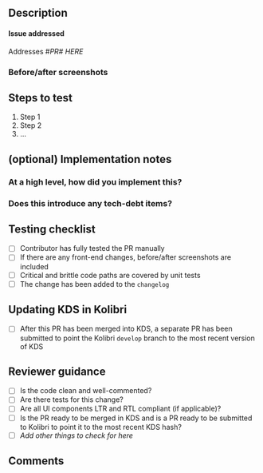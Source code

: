 <!-- Please remove any unused sections -->

## Description
<!-- What does this PR do? Briefly describe in 1-2 sentences* -->

#### Issue addressed
<!-- Only necessary if applicable -->

Addresses #*PR# HERE*

### Before/after screenshots
<!-- Insert images here if applicable -->


## Steps to test

1. Step 1
2. Step 2
3. ...

## (optional) Implementation notes

### At a high level, how did you implement this?
<!-- Briefly describe how this works -->

### Does this introduce any tech-debt items?
<!-- List anything that will need to be addressed later -->

## Testing checklist
<!-- Complete the checklist before submitting a PR; delete anything that doesn't apply -->

- [ ] Contributor has fully tested the PR manually
- [ ] If there are any front-end changes, before/after screenshots are included
- [ ] Critical and brittle code paths are covered by unit tests
- [ ] The change has been added to the `changelog`

## Updating KDS in Kolibri
- [ ] After this PR has been merged into KDS, a separate PR has been submitted to point the Kolibri `develop` branch to the most recent version of KDS

## Reviewer guidance
<!-- Delete anything that doesn't apply so your reviewer knows what to check for -->

- [ ] Is the code clean and well-commented?
- [ ] Are there tests for this change?
- [ ] Are all UI components LTR and RTL compliant (if applicable)?
- [ ] Is the PR ready to be merged in KDS and is a PR ready to be submitted to Kolibri to point it to the most recent KDS hash?
- [ ] _Add other things to check for here_

## Comments
<!-- Any additional notes you'd like to add -->
